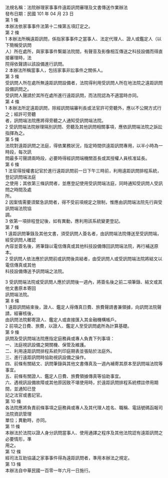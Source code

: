 法規名稱：法院辦理家事事件遠距訊問審理及文書傳送作業辦法  
發布日期：民國 101 年 04 月 23 日  
第 1 條  
本辦法依家事事件法第十二條第五項訂定之。  
第 2 條  
1 本辦法所稱遠距訊問，係指家事事件之當事人、法定代理人、證人或鑑定人（以下簡稱受訊問  
人）所在處所，與家事事件繫屬法院間，有聲音及影像相互傳送之科技設備而得直接審理時，法  
院得依聲請以該設備進行訊問。  
2 本辦法所稱當事人，包括家事非訟事件之關係人。  
第 3 條  
受訊問人所在處所無遠距訊問設備者，法院得利用受訊問人所在地法院之遠距訊問設備訊問之。  
受訊問人聲請於其所在處所進行遠距訊問，而法院認為不適當時亦同。  
第 4 條  
1 本辦法所定遠距訊問，除經訊問端審判長或法官許可旁聽外，應以不公開方式行之；經許可旁聽  
者，訊問端法院應將得旁聽之人通知受訊問端法院。  
2 受訊問端法院辦理隔別訊問、旁聽及其他訊問相關事項，應依訊問端法院之訴訟指揮為之。  
第 5 條  
法院對遠距訊問之法庭，得依業務狀況，指定時間供遠距訊問專用，以半小時為一時段，每次訊  
問最多可聲請兩時段，必要時得經訊問端機關首長或其授權人員核准延長。  
第 6 條  
1 法官得授權書記官於進行遠距訊問前一日下午三時前，利用遠距訊問排程系統，登記訊問端法庭  
之使用；其依第三條訊問者，並應登記使用受訊問端法庭，同時通知受訊問人受訊問之時間及處  
所。  
2 因案情需要須緊急訊問者，得不受前項規定之限制，惟應由訊問端法院先行與受訊問端法院協  
調。  
3 依第一項排程登記後，如有異動，應利用該系統變更登記。  
第 7 條  
1 遠距訊問筆錄及其他文書，須受訊問人簽名者，由訊問端法院傳送至受訊問端，經受訊問人確認  
內容並簽名後，將筆錄以電信傳真或其他科技設備傳回訊問端法院，再行補送原本。  
2 受訊問人依法應於訊問前或訊問後具結者，由受訊問人或受訊問端法院將結文以電信傳真或其他  
科技設備傳送予訊問端之法院。  


3 受訊問端法院或受訊問人應於訊問後一週內，將簽名後之前二項筆錄、結文或其他文書原本寄回  
訊問端法院。  
第 8 條  
1 遠距訊問結束後，證人、鑑定人得傳真日費、旅費聲請書兼領據，向訊問法院聲請，經審核後，  
由訊問法院郵寄證人、鑑定人或直接匯入其金融機構帳戶。  
2 前項之日費、旅費，以證人、鑑定人至受訊問處所為計算基礎。  
第 9 條  
訊問及受訊問端法院應指定庭務員或專人負責下列事項：  
一、法庭視訊設備之開關機、保管及維護。  
二、利用遠距訊問排程系統列印庭期表並張貼於法庭外。  
三、進行遠距訊問時協助視訊設備之操作。  
四、前條有關結文、訊問筆錄與其他文書傳真及一週內補寄其原本至訊問端法院等事宜。  
五、前條有關證人、鑑定人日費、旅費領據傳真等協助事宜。  
六、遇視訊設備故障或其他原因致不堪使用時，於遠距訊問排程系統標註停用期間，並通知已登  
記之法官或書記官。  
第 10 條  
各法院應將負責前條事項之庭務員或專人及其代理人姓名、職稱、電話號碼函報司法院資訊管理  
單位；異動時，亦同。  
第 11 條  
本辦法於法院以證人身分訊問當事人、使用通譯之程序及其他法院認有遠距訊問之必要情形，準  
用之。  
第 12 條  
經司法互助協議之家事事件得為遠距訊問者，準用本辦法之規定。  
第 13 條  
本辦法自中華民國一百零一年六月一日施行。  


